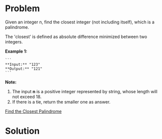 
# Problem

Given an integer n, find the closest integer (not including itself), which is
a palindrome.

The 'closest' is defined as absolute difference minimized between two
integers.

**Example 1:**  

    ```
    **Input:** "123"
    **Output:** "121"
    ```

**Note:**  

  1. The input **n** is a positive integer represented by string, whose length will not exceed 18.
  2. If there is a tie, return the smaller one as answer.



[Find the Closest Palindrome](https://leetcode.com/problems/find-the-closest-palindrome)

# Solution



